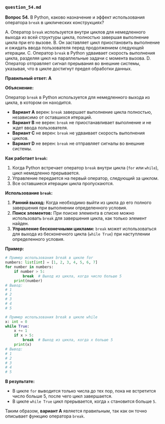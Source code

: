
### `question_54.md`

**Вопрос 54.** В Python, каково назначение и эффект использования оператора `break` в циклических конструкциях?

A. Оператор `break` используется внутри циклов для немедленного выхода из всей структуры цикла, полностью завершая выполнение цикла при его вызове.
B. Он заставляет цикл приостановить выполнение и ожидать ввода пользователя перед продолжением следующей итерации.
C. Оператор `break` в Python удваивает скорость выполнения цикла, разделяя цикл на параллельные задачи с момента вызова.
D. Оператор отправляет сигнал прерывания во внешние системы, указывая, что в цикле достигнут предел обработки данных.

**Правильный ответ: A**

**Объяснение:**

Оператор `break` в Python используется для немедленного выхода из цикла, в котором он находится.

*   **Вариант A** верен: `break` завершает выполнение цикла полностью, независимо от оставшихся итераций.
*   **Вариант B** не верен: `break` не приостанавливает выполнение и не ждет ввода пользователя.
*   **Вариант C** не верен: `break` не удваивает скорость выполнения циклов.
*   **Вариант D** не верен: `break` не отправляет сигналы во внешние системы.

**Как работает `break`:**

1.  Когда Python встречает оператор `break` внутри цикла (`for` или `while`), цикл немедленно прерывается.
2.  Управление передается на первый оператор, следующий за циклом.
3.  Все оставшиеся итерации цикла пропускаются.

**Использование `break`:**

1.  **Ранний выход:** Когда необходимо выйти из цикла до его полного завершения при выполнении определенного условия.
2.  **Поиск элементов:** При поиске элемента в списке можно использовать `break` для завершения цикла, как только элемент найден.
3.  **Управление бесконечными циклами:**  `break` может использоваться для выхода из бесконечного цикла (`while True`) при наступлении определенного условия.

**Пример:**

```python
# Пример использования break в цикле for
numbers: list[int] = [1, 2, 3, 4, 5, 6, 7]
for number in numbers:
    if number > 5:
        break  # Выход из цикла, когда число больше 5
    print(number)
# Вывод:
# 1
# 2
# 3
# 4
# 5

# Пример использования break в цикле while
x: int = 0
while True:
    x += 1
    if x > 5:
        break  # Выход из цикла, когда x больше 5
    print(x)
# Вывод:
# 1
# 2
# 3
# 4
# 5
```

**В результате:**

*   В цикле `for`  выводится только числа до тех пор, пока не встретится число больше 5, после чего цикл завершается.
*   В цикле `while True` цикл прерывается, когда `x` становится больше `5`.

Таким образом, **вариант A** является правильным, так как он точно описывает функцию оператора `break`.
